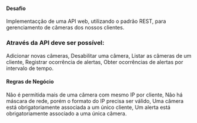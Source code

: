 
#### Desafio

Implementacção de uma API web, utilizando o padrão REST, para gerenciamento de câmeras dos nossos clientes.

### Através da API deve ser possível:

Adicionar novas câmeras,
Desabilitar uma câmera,
Listar as câmeras de um cliente,
Registrar ocorrência de alertas,
Obter ocorrências de alertas por intervalo de tempo.

#### Regras de Negócio

Não é permitida mais de uma câmera com mesmo IP por cliente,
Não há máscara de rede, porém o formato do IP precisa ser válido,
Uma câmera está obrigatoriamente associada a um único cliente,
Um alerta está obrigatoriamente associado a uma única câmera.

